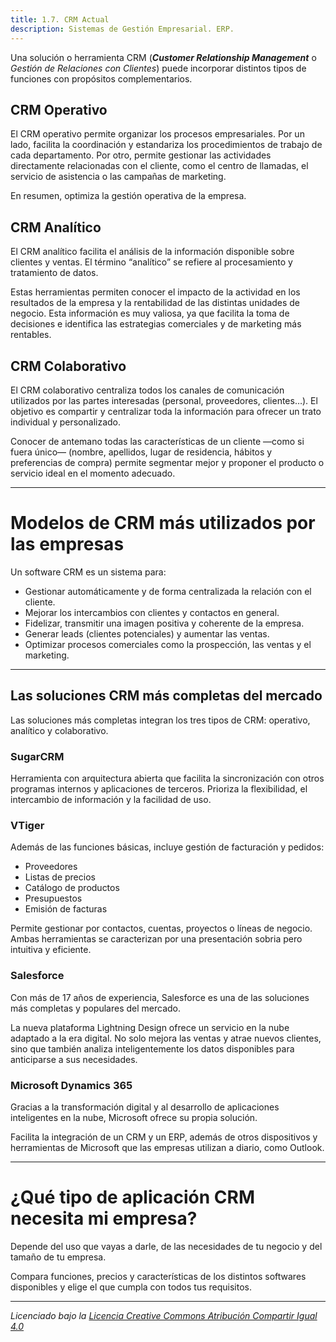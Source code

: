 ```yaml
---
title: 1.7. CRM Actual
description: Sistemas de Gestión Empresarial. ERP.
---
```

 

Una solución o herramienta CRM (***Customer Relationship Management*** o *Gestión de Relaciones con Clientes*) puede incorporar distintos tipos de funciones con propósitos complementarios.

## CRM Operativo

El CRM operativo permite organizar los procesos empresariales. Por un lado, facilita la coordinación y estandariza los procedimientos de trabajo de cada departamento. Por otro, permite gestionar las actividades directamente relacionadas con el cliente, como el centro de llamadas, el servicio de asistencia o las campañas de marketing.

En resumen, optimiza la gestión operativa de la empresa.

## CRM Analítico

El CRM analítico facilita el análisis de la información disponible sobre clientes y ventas. El término “analítico” se refiere al procesamiento y tratamiento de datos.

Estas herramientas permiten conocer el impacto de la actividad en los resultados de la empresa y la rentabilidad de las distintas unidades de negocio. Esta información es muy valiosa, ya que facilita la toma de decisiones e identifica las estrategias comerciales y de marketing más rentables.

## CRM Colaborativo

El CRM colaborativo centraliza todos los canales de comunicación utilizados por las partes interesadas (personal, proveedores, clientes…). El objetivo es compartir y centralizar toda la información para ofrecer un trato individual y personalizado.

Conocer de antemano todas las características de un cliente —como si fuera único— (nombre, apellidos, lugar de residencia, hábitos y preferencias de compra) permite segmentar mejor y proponer el producto o servicio ideal en el momento adecuado.

---

# Modelos de CRM más utilizados por las empresas

Un software CRM es un sistema para:

- Gestionar automáticamente y de forma centralizada la relación con el cliente.  
- Mejorar los intercambios con clientes y contactos en general.  
- Fidelizar, transmitir una imagen positiva y coherente de la empresa.  
- Generar leads (clientes potenciales) y aumentar las ventas.  
- Optimizar procesos comerciales como la prospección, las ventas y el marketing.

---

## Las soluciones CRM más completas del mercado

Las soluciones más completas integran los tres tipos de CRM: operativo, analítico y colaborativo.

### SugarCRM

Herramienta con arquitectura abierta que facilita la sincronización con otros programas internos y aplicaciones de terceros. Prioriza la flexibilidad, el intercambio de información y la facilidad de uso.

### VTiger

Además de las funciones básicas, incluye gestión de facturación y pedidos:

- Proveedores  
- Listas de precios  
- Catálogo de productos  
- Presupuestos  
- Emisión de facturas

Permite gestionar por contactos, cuentas, proyectos o líneas de negocio. Ambas herramientas se caracterizan por una presentación sobria pero intuitiva y eficiente.

### Salesforce

Con más de 17 años de experiencia, Salesforce es una de las soluciones más completas y populares del mercado.

La nueva plataforma Lightning Design ofrece un servicio en la nube adaptado a la era digital. No solo mejora las ventas y atrae nuevos clientes, sino que también analiza inteligentemente los datos disponibles para anticiparse a sus necesidades.

### Microsoft Dynamics 365

Gracias a la transformación digital y al desarrollo de aplicaciones inteligentes en la nube, Microsoft ofrece su propia solución.

Facilita la integración de un CRM y un ERP, además de otros dispositivos y herramientas de Microsoft que las empresas utilizan a diario, como Outlook.

---

# ¿Qué tipo de aplicación CRM necesita mi empresa?

Depende del uso que vayas a darle, de las necesidades de tu negocio y del tamaño de tu empresa.

Compara funciones, precios y características de los distintos softwares disponibles y elige el que cumpla con todos tus requisitos.

---

_Licenciado bajo la [Licencia Creative Commons Atribución Compartir Igual 4.0](http://creativecommons.org/licenses/by-sa/4.0/)_